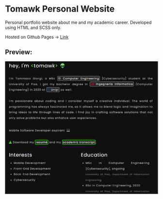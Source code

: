 # Tomawk Personal Website

Personal portfolio website about me and my academic career. Developed using HTML and SCSS only.

Hosted on Github Pages -> [Link](https://tomawk.github.io)

## Preview:

![website_image](https://github.com/Tomawk/Tomawk.github.io/blob/master/readme_img/website_image.png)
